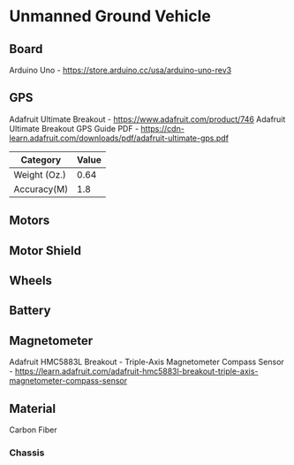 # Unmanned Ground Vehicle

## Board
Arduino Uno - https://store.arduino.cc/usa/arduino-uno-rev3
## GPS
Adafruit Ultimate Breakout - https://www.adafruit.com/product/746
Adafruit Ultimate Breakout GPS Guide PDF - https://cdn-learn.adafruit.com/downloads/pdf/adafruit-ultimate-gps.pdf

| Category      |  Value |
|---------------|--------|
|  Weight (Oz.) |  0.64  |
|  Accuracy(M)  |   1.8  |

## Motors
## Motor Shield
## Wheels
## Battery
## Magnetometer
Adafruit HMC5883L Breakout - Triple-Axis Magnetometer Compass Sensor - https://learn.adafruit.com/adafruit-hmc5883l-breakout-triple-axis-magnetometer-compass-sensor
## Material
Carbon Fiber


### Chassis
